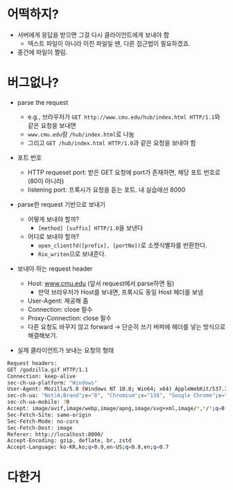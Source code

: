 # 어떡하지?


- 서버에게 응답을 받으면 그걸 다시 클라이언트에게 보내야 함
  - 텍스트 파일이 아니라 이진 파일일 땐, 다른 접근법이 필요하겠죠.
- 중간에 파일이 짤림.

# 버그없나?
- parse the request
  - e.g., 브라우저가 `GET http://www.cmu.edu/hub/index.html HTTP/1.1`와 같은 요청을 보내면
  - `www.cmu.edu`랑 `/hub/index.html`로 나눔
  - 그리고 `GET /hub/index.html HTTP/1.0`과 같은 요청을 보내야 함

- 포트 번호
  - HTTP requeset port: 받은 GET 요청에 port가 존재하면, 해당 포트 번호로 (80이 아니라)
  - listening port: 프록시가 요청을 듣는 포트. 내 실습에선 8000

- parse한 request 기반으로 보내기
  - 어떻게 보내야 할까?
    - `[method] [suffix] HTTP/1.0`을 보낸다
  - 어디로 보내야 할까?
    - `open_clientfd([prefix], [portNo])`로 소켓식별자를 반환한다.
    - `Rio_writen`으로 보내준다.

- 보내야 하는 request header
  - Host: www.cmu.edu (앞서 request에서 parse하면 됨)
    - 만약 브라우저가 Host를 보내면, 프록시도 동일 Host 헤더를 보냄
  - User-Agent: 제공해 줌
  - Connection: close 필수
  - Proxy-Connection: close 필수
  - 다른 요청도 바꾸지 않고 forward -> 단순히 쓰기 버퍼에 헤더를 넣는 방식으로 해결해보기.
- 실제 클라이언트가 보내는 요청의 형태

```bash
Request headers:
GET /godzilla.gif HTTP/1.1
Connection: keep-alive
sec-ch-ua-platform: "Windows"
User-Agent: Mozilla/5.0 (Windows NT 10.0; Win64; x64) AppleWebKit/537.36 (KHTML, like Gecko) Chrome/138.0.0.0 Safari/537.36
sec-ch-ua: "Not)A;Brand";v="8", "Chromium";v="138", "Google Chrome";v="138"
sec-ch-ua-mobile: ?0
Accept: image/avif,image/webp,image/apng,image/svg+xml,image/*,*/*;q=0.8
Sec-Fetch-Site: same-origin
Sec-Fetch-Mode: no-cors
Sec-Fetch-Dest: image
Referer: http://localhost:8000/
Accept-Encoding: gzip, deflate, br, zstd
Accept-Language: ko-KR,ko;q=0.9,en-US;q=0.8,en;q=0.7
```

# 다한거